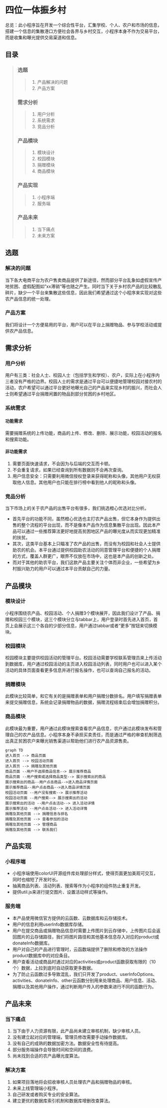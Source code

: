 # 四位一体振乡村

​	总览：此小程序旨在开发一个综合性平台，汇集学校、个人、农户和市场的信息，搭建一个信息的集散港口方便社会各界与乡村交互，小程序本身不作为交易平台，而是收集和曝光提供交易渠道和信息。

## 目录

> ### 选题
>
> > 1. 产品解决的问题
> > 2. 产品方案
>
> ### 需求分析
>
> > 1. 用户分析
> > 2. 系统需求
> > 3. 竞品分析
>
> ### 产品模块
>
> > 1. 模块设计
> > 2. 校园模块
> > 3. 捐赠模块
> > 4. 商品模块
>
> ### 产品实现
>
> > 1. 小程序端
> > 2. 服务端
>
> ### 产品未来
>
> > 1. 当下痛点
> > 2. 未来方案

## 选题

### 解决的问题

​	当下各大电商平台为农户售卖商品提供了新途径，然而部分平台乱象如虚假宣传产地贫困、虚假配图如”xx滞销“等也随之产生。同时当下关于乡村农产品的比较散乱碎片，缺少一个平台来集散这些信息，因此我们希望通过这个小程序来实现对这些农产品信息的统一处理。

### 产品方案

​	我们将设计一个方便易用的平台，用户可以在平台上捐赠物品、参与学校活动或提供农产品信息。



## 需求分析

### 用户分析

​	用户有三类：社会人士、校园人士（包括学生和学校）、农户，实际上在小程序内三者没有严格的边界。校园人士的需求是通过平台可以便捷地管理校园对接农村的活动，农户希望可以通过平台更好地曝光自己的产品来实现乡村的振兴，而社会人士则希望通过平台捐赠闲置的物品到部分贫困的乡村地区。

### 系统需求

#### 功能需求

​	需要捐赠系统的上传功能，商品的上传、修改、删除、展示功能，校园活动的报名和搜索功能。

#### 非功能需求

1. 需要页面快速请求，不会因为与后端的交互而卡顿。
2. 不会重复请求，如果已经查询到所有数据则不会再次查询。
3. 用户信息安全：只需要利用微信授权登录来获得昵称和头像，其他用户无权获取他人信息。其他用户也只能在排行榜中看到他人的昵称和头像。

### 竞品分析

​	当下市场上的关于农产品的出售平台有很多，我们挑选橙心优选对比分析。

- 首先平台的功能不同，虽然橙心优选也主打农产品出售，但它本身作为提供出售的整个流程的平台出现，而不是像本产品作为信息集散平台出现。因此本产品可以通过一些推荐算法更好地提高贫困地区产品的曝光度从而实现更加精准的扶贫。
- 其次，这类平台基本上只瞄准了农产品的出售，而没有为校园和社会人士提供助农的机会。本平台通过提供校园助农活动的同意管理平台和便捷的个人捐赠的方式，覆盖人群更广，眼界不仅放在市场中，这也是本产品的创新之处。
- 而对于其他的助农平台，我们这款产品主要关注个体而非企业，一些希望为乡村振兴助力的用户可以通过本平台贡献自己的力量。

## 产品模块

### 模块设计

​	小程序围绕农产品、校园活动、个人捐赠3个模块展开，因此我们设计了产品、捐赠和校园三个模块，这三个模块分立与tabbar上，用户登录时首先进入首页，首页上会展示这三个各自的少部分信息，用户通过tabbar或者“更多”按钮来切换模块。

### 校园模块

​	校园模块主要提供校园活动的管理平台。校园活动需要学校联系管理员来上传活动到数据库，用户通过校园活动的主页进入校园活动列表，同时用户也可以进入某个活动的具体页面查看更多信息并进行报名操作，也可以查询自己报名的活动。

### 捐赠模块

​	此模块比较简单，和它有关的是捐赠表单和用户捐赠分数排名。用户填写捐赠表单来提交捐赠信息，系统会记录捐赠物品的数据，捐赠流程结束后会增加捐赠积分。

### 商品模块

​	此模块最为重要，用户通过此模块搜索查看农产品信息，农户通过此模块发布和管理自己的农产品信息。小程序本身不承担买卖责任，而是通过严格的审查机制筛选出真正贫困农户来曝光销售渠道以帮助他们进行农产品资源售卖。

```mermaid
graph TD
进入首页 --> 商品页面
进入首页 --> 校园活动页面
进入首页 --> 捐赠及其他页面
商品页面 --用户不选择商品信息--> 展示推荐商品
商品页面 --用户搜索或选择商品类型--> 展示搜索出的商品
展示搜索出的商品--用户点击商品-->进入商品详情页面
展示推荐商品--用户点击商品-->进入商品详情页面
校园活动页面 --用户没有搜索--> 展示推荐活动
校园活动页面 --用户搜索--> 展示搜索出的活动
展示搜索出的活动 --用户点击活动--> 进入活动详情
展示推荐活动 --用户点击活动--> 进入活动详情
捐赠及其他页面 --> 捐赠信息与排名
捐赠及其他页面 --> 查看参加的活动
捐赠及其他页面 --> 管理商品
捐赠及其他页面 --> 联系我们
```

## 产品实现

### 小程序端

- 小程序端使用colorUI开源组件库处理部分样式，使得页面更加美观可交互，同时也缩短了开发时长。
- 抽离商品列表、活动列表、搜索等作为小程序的组件防止重复开发。
- 提供util.js来进行提交图片、设置活动样式等操作。

### 服务端

- 本产品使用微信官方提供的云函数、云数据库和云存储技术。
- 用户的信息利用userInfo数据库存储。
- 用户在提交商品或捐赠物品信息时需要上传图片到云存储中，上传图片后会返回图片的云存储路径，我们将图片路径和其他基本信息存入对应的product或donateInfo数据库。
- 用户对自己的产品进行管理时，云函数端提供了删除和修改的方法操作product数据库中的对应条目。
- 用户查看活动或商品时通过对应的activities或product函数获取有限的（10个）数据，上拉到底时自动获取更多数据。
- 为了防止云函数过多导致混乱，我们只开发了product、userInfoOptions、activities、donateInfo、other云函数分别用来处理商品、用户信息、活动、捐赠以及其他用户操作，通过判断用户传入的参数来进行不同的函数行为。

## 产品未来

###  当下痛点

1. 当下由于人力资源有限，此产品尚未建立审核机制，缺少审核人员。
2. 没有建立起对应的管理端，管理员修改需要手动操作数据库。
3. 没有自己的成熟的数据加密方法。数据安全性有待提高。
4. 部分服务端操作会导致时间和空间的浪费。
5. 尚未找到合适的农产品曝光度算法。

### 解决方案

1. 如果项目落地将会招收审核人员处理农产品和捐赠物品的审核。
2. 未来上线管理端小程序。
3. 自己研发或者购买专业的安全算法。
4. 建立更优的数据库索引机制和数据库增删改查算法。